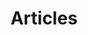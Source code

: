 ---
layout: articles
title: "Articles"
permalink: /article/
root_page: false
page_order: 2
feed: true
---
